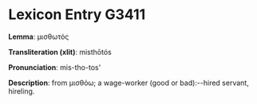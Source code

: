 # Lexicon Entry G3411

**Lemma**: μισθωτός

**Transliteration (xlit)**: misthōtós

**Pronunciation**: mis-tho-tos'

**Description**:
from μισθόω; a wage-worker (good or bad):--hired servant, hireling.

